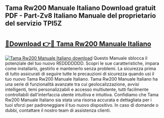 ## Tama Rw200 Manuale Italiano Download gratuit PDF - Part-Zv8 Italiano Manuale del proprietario del servizio TPl5Z

# <h2><a href="http://dfe8yk.blite.top/?on=Tama+Rw200+Manuale+Italiano">🔗Download 👉🔴 Tama Rw200 Manuale Italiano</a></h2>

[![Tama Rw200 Manuale Italiano download](https://i.imgur.com/lujVjoI.png)](http://dfe8yk.blite.top/?on=Tama+Rw200+Manuale+Italiano)
Questo Manuale sblocca il potenziale del tuo nuovo REDDDDDDD. Scopri le sue caratteristiche, impara come installarlo, gestirlo e mantenerlo senza problemi. La sicurezza prima di tutto assicurati di seguire tutte le precauzioni di sicurezza quando usi il tuo nuovo Tama Rw200 Manuale Italiano. Tama Rw200 Manuale Italiano ha una serie di funzionalità avanzate tra cui geolocalizzazione, avvisi intelligenti, temi personalizzabili e accesso multiutente, tutti facilmente controllabili dall'interfaccia utente intuitiva e intuitiva. Confidiamo che Tama Rw200 Manuale Italiano sia stata una risorsa accurata e dettagliata per i tuoi sforzi per padroneggiare il tuo nuovo dispositivo. In caso di domande o dubbi, contattare il nostro team di assistenza clienti.
